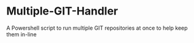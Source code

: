 # Multiple-GIT-Handler
A Powershell script to run multiple GIT repositories at once to help keep them in-line

